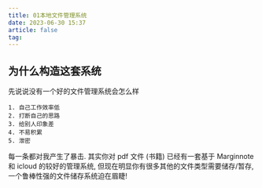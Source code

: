 ```yaml
---
title: 01本地文件管理系统
date: 2023-06-30 15:37
article: false
tag: 
---
```


<!-- more -->
## 为什么构造这套系统

先说说没有一个好的文件管理系统会怎么样

```ad-warning
1. 自己工作效率低
2. 打断自己的思路
3. 给别人印象差
4. 不易积累
5. 泄密
```

每一条都对我产生了暴击. 其实你对 pdf 文件 (书籍) 已经有一套基于 Marginnote 和 icloud 的较好的管理系统, 但现在明显你有很多其他的文件类型需要储存/暂存, 一个鲁棒性强的文件储存系统迫在眉睫!
